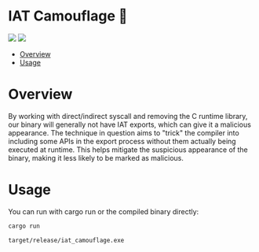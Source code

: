 # IAT Camouflage 🦀

<p align="left">
        <a href="https://www.rust-lang.org/"><img src="https://img.shields.io/badge/made%20with-Rust-red"></a>
        <a href="#"><img src="https://img.shields.io/badge/platform-windows-blueviolet"></a>
</p>

- [Overview](#overview)
- [Usage](#usage)

# Overview

By working with direct/indirect syscall and removing the C runtime library, our binary will generally not have IAT exports, which can give it a malicious appearance. The technique in question aims to "trick" the compiler into including some APIs in the export process without them actually being executed at runtime. This helps mitigate the suspicious appearance of the binary, making it less likely to be marked as malicious.

# Usage

You can run with cargo run or the compiled binary directly:
```sh
cargo run
```
```sh
target/release/iat_camouflage.exe
```